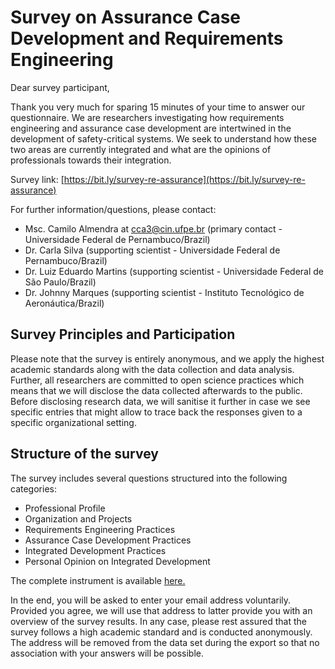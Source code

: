 # Survey on Assurance Case Development and Requirements Engineering

Dear survey participant,  

Thank you very much for sparing 15 minutes of your time to answer our questionnaire. We are researchers investigating how requirements engineering and assurance case development are intertwined in the development of safety-critical systems. We seek to understand how these two areas are currently integrated and what are the opinions of professionals towards their integration.

Survey link: [https://bit.ly/survey-re-assurance](https://bit.ly/survey-re-assurance)

For further information/questions, please contact:
* Msc. Camilo Almendra at cca3@cin.ufpe.br (primary contact - Universidade Federal de Pernambuco/Brazil)
* Dr. Carla Silva (supporting scientist - Universidade Federal de Pernambuco/Brazil)
* Dr. Luiz Eduardo Martins (supporting scientist - Universidade Federal de São Paulo/Brazil)
* Dr. Johnny Marques (supporting scientist - Instituto Tecnológico de Aeronáutica/Brazil)

## Survey Principles and Participation

Please note that the survey is entirely anonymous, and we apply the highest academic standards along with the data collection and data analysis. Further, all researchers are committed to open science practices which means that we will disclose the data collected afterwards to the public. Before disclosing research data, we will sanitise it further in case we see specific entries that might allow to trace back the responses given to a specific organizational setting.

## Structure of the survey

The survey includes several questions structured into the following categories:  
* Professional Profile
* Organization and Projects
* Requirements Engineering Practices
* Assurance Case Development Practices
* Integrated Development Practices
* Personal Opinion on Integrated Development

The complete instrument is available [here.](https://github.com/ccalmendra/survey-acd-re/blob/master/Survey%20ACD-RE%20-%20instrument.pdf)

In the end, you will be asked to enter your email address voluntarily. Provided you agree, we will use that address to latter provide you with an overview of the survey results. In any case, please rest assured that the survey follows a high academic standard and is conducted anonymously. The address will be removed from the data set during the export so that no association with your answers will be possible. 
